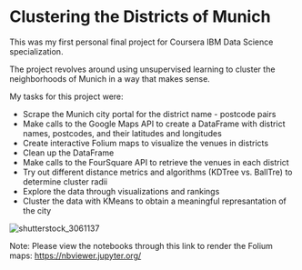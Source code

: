 # Clustering the Districts of Munich

This was my first personal final project for Coursera IBM Data Science specialization. 

The project revolves around using unsupervised learning to cluster the neighborhoods of Munich in a way that makes sense.

My tasks for this project were:

- Scrape the Munich city portal for the district name - postcode pairs
- Make calls to the Google Maps API to create a DataFrame with district names, postcodes, and their latitudes and longitudes
- Create interactive Folium maps to visualize the venues in districts
- Clean up the DataFrame
- Make calls to the FourSquare API to retrieve the venues in each district
- Try out different distance metrics and algorithms (KDTree vs. BallTre) to determine cluster radii
- Explore the data through visualizations and rankings
- Cluster the data with KMeans to obtain a meaningful represantation of the city


![shutterstock_3061137](https://user-images.githubusercontent.com/64493571/134774121-4331196c-667e-4961-99f4-39a54671aac3.jpg)


Note: Please view the notebooks through this link to render the Folium maps: https://nbviewer.jupyter.org/
